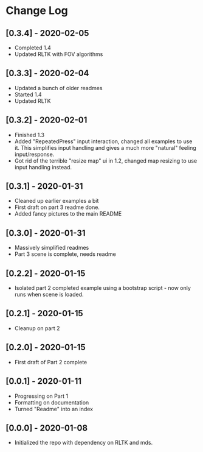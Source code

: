 # Change Log

## [0.3.4] - 2020-02-05
* Completed 1.4
* Updated RLTK with FOV algorithms

## [0.3.3] - 2020-02-04
* Updated a bunch of older readmes
* Started 1.4
* Updated RLTK

## [0.3.2] - 2020-02-01
* Finished 1.3
* Added "RepeatedPress" input interaction, changed all examples to use it. This simplifies input handling and gives a much more "natural" feeling input/response.
* Got rid of the terrible "resize map" ui in 1.2, changed map resizing to use input handling instead.

## [0.3.1] - 2020-01-31
* Cleaned up earlier examples a bit
* First draft on part 3 readme done.
* Added fancy pictures to the main README

## [0.3.0] - 2020-01-31
* Massively simplified readmes
* Part 3 scene is complete, needs readme

## [0.2.2] - 2020-01-15
* Isolated part 2 completed example using a bootstrap script - now only runs when scene is loaded.

## [0.2.1] - 2020-01-15
* Cleanup on part 2

## [0.2.0] - 2020-01-15
* First draft of Part 2 complete

## [0.0.1] - 2020-01-11
* Progressing on Part 1
* Formatting on documentation
* Turned "Readme" into an index

## [0.0.0] - 2020-01-08
* Initialized the repo with dependency on RLTK and mds.